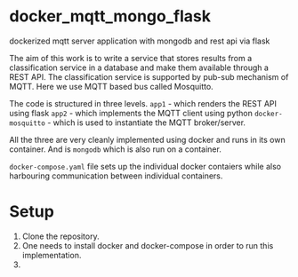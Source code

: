 # docker_mqtt_mongo_flask
dockerized mqtt server application with mongodb and rest api via flask

The aim of this work is to write a service that stores results from a classification service in a database and make them available through a REST API. The classification service is supported by pub-sub mechanism of MQTT. Here we use MQTT based bus called Mosquitto.

The code is structured in three levels.
``app1`` - which renders the REST API using flask 
``app2`` - which implements the MQTT client using python
``docker-mosquitto`` - which is used to instantiate the MQTT broker/server.


All the three are very cleanly implemented using docker and runs in its own container. And is ``mongodb`` which is also run on a container.

``docker-compose.yaml`` file sets up the individual docker contaiers while also harbouring communication between individual containers.

# Setup

1. Clone the repository.
2. One needs to install docker and docker-compose in order to run this implementation.
3. 

